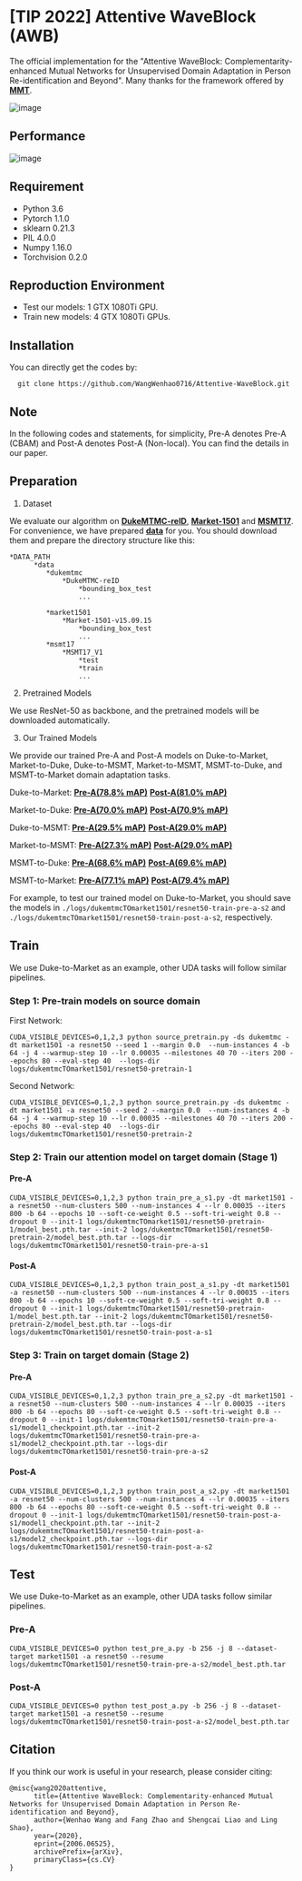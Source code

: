 # [TIP 2022] Attentive WaveBlock (AWB)
The official implementation for the "Attentive WaveBlock: Complementarity-enhanced Mutual Networks for Unsupervised Domain Adaptation in Person Re-identification and Beyond". Many thanks for the framework offered by [**MMT**](https://github.com/yxgeee/MMT).

![image](https://github.com/WangWenhao0716/Attentive-WaveBlock/blob/master/feature_map.png)

## Performance
![image](https://github.com/WangWenhao0716/Attentive-WaveBlock/blob/master/performance.png)

## Requirement
* Python 3.6
* Pytorch 1.1.0
* sklearn 0.21.3
* PIL 4.0.0
* Numpy 1.16.0
* Torchvision 0.2.0

## Reproduction Environment
* Test our models: 1 GTX 1080Ti GPU.
* Train new models: 4 GTX 1080Ti GPUs.

## Installation
You can directly get the codes by:
```
  git clone https://github.com/WangWenhao0716/Attentive-WaveBlock.git
```

## Note
In the following codes and statements, for simplicity, Pre-A denotes Pre-A (CBAM) and Post-A denotes Post-A (Non-local). You can find the details in our paper. 

## Preparation
1. Dataset

We evaluate our algorithm on [**DukeMTMC-reID**](https://arxiv.org/abs/1609.01775), [**Market-1501**](https://www.cv-foundation.org/openaccess/content_iccv_2015/papers/Zheng_Scalable_Person_Re-Identification_ICCV_2015_paper.pdf) and [**MSMT17**](https://arxiv.org/abs/1711.08565). For convenience, we have prepared [**data**](https://drive.google.com/open?id=1aT_SZkAOQf9VuycXiSCTzPDDH2BOuMMT) for you. You should download them and prepare the directory structure like this:

```
*DATA_PATH
      *data
         *dukemtmc
             *DukeMTMC-reID
                 *bounding_box_test
                 ...
          
         *market1501
             *Market-1501-v15.09.15
                 *bounding_box_test
                 ...
         *msmt17
             *MSMT17_V1
                 *test
                 *train
                 ...
```


2. Pretrained Models

We use ResNet-50 as backbone, and the pretrained models will be downloaded automatically.

3. Our Trained Models

We provide our trained Pre-A and Post-A models on Duke-to-Market, Market-to-Duke, Duke-to-MSMT, Market-to-MSMT, MSMT-to-Duke, and MSMT-to-Market domain adaptation tasks.

Duke-to-Market:  [**Pre-A(78.8% mAP)**](https://drive.google.com/open?id=1c9JvTO45ltNlSYHAC99vB4CMmYfqED8V)    [**Post-A(81.0% mAP)**](https://drive.google.com/open?id=1hzgXCNhNQdfFn-_CiEzEVik_X7_W_CVT)

Market-to-Duke:  [**Pre-A(70.0% mAP)**](https://drive.google.com/open?id=1-k9p5MJyL0ToSRownFrDifbXMPNM9aY7)    [**Post-A(70.9% mAP)**](https://drive.google.com/open?id=1MBlafM2nlguXlH3pBMHPuX6gOsMOS6Pz)

Duke-to-MSMT:    [**Pre-A(29.5% mAP)**](https://drive.google.com/open?id=10qtC_KFAVYdVaVpSyRoQ78DFno9FivXB)    [**Post-A(29.0% mAP)**](https://drive.google.com/file/d/1D7zPBYlsRd1S3lYdwiPBMEaGVEfIytTO/view?usp=sharing)

Market-to-MSMT:  [**Pre-A(27.3% mAP)**](https://drive.google.com/open?id=1MEKjWdlewpI4PXkRiP5BIfPMD4U9NHJi)    [**Post-A(29.0% mAP)**](https://drive.google.com/open?id=1XsT7X2sTcY6gUFbeTbckiYGjRcDZm4Zh)

MSMT-to-Duke:    [**Pre-A(68.6% mAP)**](https://drive.google.com/drive/folders/1sWqTqifVBFODRFvk23dR-OuHQbZ_w6vJ?usp=sharing)    [**Post-A(69.6% mAP)**](https://drive.google.com/drive/folders/1EFla7aV8OwLX5ODfaldsPjezZqcP38HW?usp=sharing)

MSMT-to-Market:  [**Pre-A(77.1% mAP)**](https://drive.google.com/drive/folders/18iwXosPL6dK522O-H2gz_Oy8TgbR_R9u?usp=sharing)    [**Post-A(79.4% mAP)**](https://drive.google.com/drive/folders/18aq4Np0Z_isSpsgfgVW-83Poxs_XyRFg?usp=sharing)

For example, to test our trained model on Duke-to-Market, you should save the models in ```./logs/dukemtmcTOmarket1501/resnet50-train-pre-a-s2``` and ```./logs/dukemtmcTOmarket1501/resnet50-train-post-a-s2```, respectively.



## Train

We use Duke-to-Market as an example, other UDA tasks will follow similar pipelines.

### Step 1: Pre-train models on source domain
First Network:

`CUDA_VISIBLE_DEVICES=0,1,2,3 python source_pretrain.py -ds dukemtmc -dt market1501 -a resnet50 --seed 1 --margin 0.0 
    --num-instances 4 -b 64 -j 4 --warmup-step 10 --lr 0.00035 --milestones 40 70 --iters 200 --epochs 80 --eval-step 40 
    --logs-dir logs/dukemtmcTOmarket1501/resnet50-pretrain-1`

Second Network:

`CUDA_VISIBLE_DEVICES=0,1,2,3 python source_pretrain.py -ds dukemtmc -dt market1501 -a resnet50 --seed 2 --margin 0.0 
    --num-instances 4 -b 64 -j 4 --warmup-step 10 --lr 0.00035 --milestones 40 70 --iters 200 --epochs 80 --eval-step 40 
    --logs-dir logs/dukemtmcTOmarket1501/resnet50-pretrain-2`
    
### Step 2: Train our attention model on target domain (Stage 1)
#### Pre-A

`CUDA_VISIBLE_DEVICES=0,1,2,3 python train_pre_a_s1.py -dt market1501 -a resnet50 --num-clusters 500 --num-instances 4 --lr 0.00035 --iters 800 -b 64 --epochs 10 --soft-ce-weight 0.5 --soft-tri-weight 0.8 --dropout 0 --init-1 logs/dukemtmcTOmarket1501/resnet50-pretrain-1/model_best.pth.tar --init-2 logs/dukemtmcTOmarket1501/resnet50-pretrain-2/model_best.pth.tar --logs-dir logs/dukemtmcTOmarket1501/resnet50-train-pre-a-s1`

#### Post-A

`CUDA_VISIBLE_DEVICES=0,1,2,3 python train_post_a_s1.py -dt market1501 -a resnet50 --num-clusters 500 --num-instances 4 --lr 0.00035 --iters 800 -b 64 --epochs 10 --soft-ce-weight 0.5 --soft-tri-weight 0.8 --dropout 0 --init-1 logs/dukemtmcTOmarket1501/resnet50-pretrain-1/model_best.pth.tar --init-2 logs/dukemtmcTOmarket1501/resnet50-pretrain-2/model_best.pth.tar --logs-dir logs/dukemtmcTOmarket1501/resnet50-train-post-a-s1`

### Step 3: Train on target domain (Stage 2)
#### Pre-A

`CUDA_VISIBLE_DEVICES=0,1,2,3 python train_pre_a_s2.py -dt market1501 -a resnet50 --num-clusters 500 --num-instances 4 --lr 0.00035 --iters 800 -b 64 --epochs 80 --soft-ce-weight 0.5 --soft-tri-weight 0.8 --dropout 0 --init-1 logs/dukemtmcTOmarket1501/resnet50-train-pre-a-s1/model1_checkpoint.pth.tar --init-2 logs/dukemtmcTOmarket1501/resnet50-train-pre-a-s1/model2_checkpoint.pth.tar --logs-dir logs/dukemtmcTOmarket1501/resnet50-train-pre-a-s2`

#### Post-A

`CUDA_VISIBLE_DEVICES=0,1,2,3 python train_post_a_s2.py -dt market1501 -a resnet50 --num-clusters 500 --num-instances 4 --lr 0.00035 --iters 800 -b 64 --epochs 80 --soft-ce-weight 0.5 --soft-tri-weight 0.8 --dropout 0 --init-1 logs/dukemtmcTOmarket1501/resnet50-train-post-a-s1/model1_checkpoint.pth.tar --init-2 logs/dukemtmcTOmarket1501/resnet50-train-post-a-s1/model2_checkpoint.pth.tar --logs-dir logs/dukemtmcTOmarket1501/resnet50-train-post-a-s2`

## Test

We use Duke-to-Market as an example, other UDA tasks follow similar pipelines.

### Pre-A
`CUDA_VISIBLE_DEVICES=0 python test_pre_a.py -b 256 -j 8 --dataset-target market1501 -a resnet50 --resume logs/dukemtmcTOmarket1501/resnet50-train-pre-a-s2/model_best.pth.tar`

### Post-A
`CUDA_VISIBLE_DEVICES=0 python test_post_a.py -b 256 -j 8 --dataset-target market1501 -a resnet50 --resume logs/dukemtmcTOmarket1501/resnet50-train-post-a-s2/model_best.pth.tar`

## Citation
If you think our work is useful in your research, please consider citing:
```
@misc{wang2020attentive,
      title={Attentive WaveBlock: Complementarity-enhanced Mutual Networks for Unsupervised Domain Adaptation in Person Re-identification and Beyond}, 
      author={Wenhao Wang and Fang Zhao and Shengcai Liao and Ling Shao},
      year={2020},
      eprint={2006.06525},
      archivePrefix={arXiv},
      primaryClass={cs.CV}
}
```

